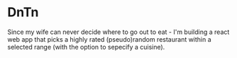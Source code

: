 # DnTn

Since my wife can never decide where to go out to eat - I'm building a react web app that picks a highly rated (pseudo)random restaurant within a selected range (with the option to sepecify a cuisine).
